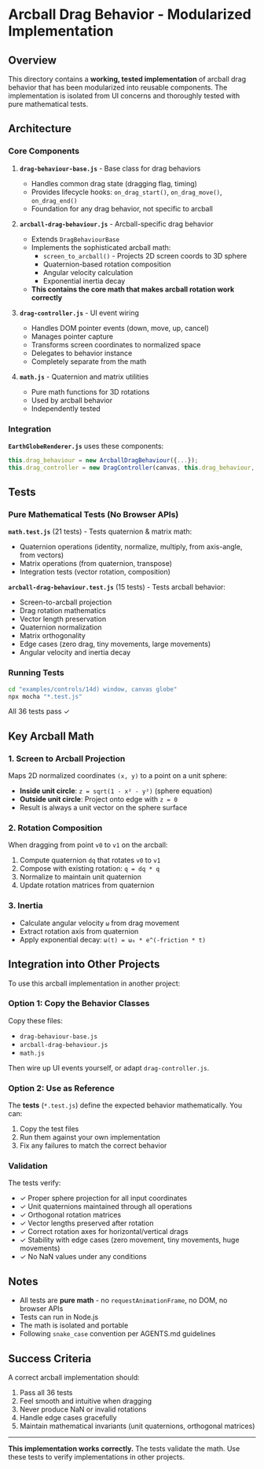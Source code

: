 # Arcball Drag Behavior - Modularized Implementation

## Overview

This directory contains a **working, tested implementation** of arcball drag behavior that has been modularized into reusable components. The implementation is isolated from UI concerns and thoroughly tested with pure mathematical tests.

## Architecture

### Core Components

1. **`drag-behaviour-base.js`** - Base class for drag behaviors
   - Handles common drag state (dragging flag, timing)
   - Provides lifecycle hooks: `on_drag_start()`, `on_drag_move()`, `on_drag_end()`
   - Foundation for any drag behavior, not specific to arcball

2. **`arcball-drag-behaviour.js`** - Arcball-specific drag behavior
   - Extends `DragBehaviourBase`
   - Implements the sophisticated arcball math:
     - `screen_to_arcball()` - Projects 2D screen coords to 3D sphere
     - Quaternion-based rotation composition
     - Angular velocity calculation
     - Exponential inertia decay
   - **This contains the core math that makes arcball rotation work correctly**

3. **`drag-controller.js`** - UI event wiring
   - Handles DOM pointer events (down, move, up, cancel)
   - Manages pointer capture
   - Transforms screen coordinates to normalized space
   - Delegates to behavior instance
   - Completely separate from the math

4. **`math.js`** - Quaternion and matrix utilities
   - Pure math functions for 3D rotations
   - Used by arcball behavior
   - Independently tested

### Integration

**`EarthGlobeRenderer.js`** uses these components:
```javascript
this.drag_behaviour = new ArcballDragBehaviour({...});
this.drag_controller = new DragController(canvas, this.drag_behaviour, {...});
```

## Tests

### Pure Mathematical Tests (No Browser APIs)

**`math.test.js`** (21 tests) - Tests quaternion & matrix math:
- Quaternion operations (identity, normalize, multiply, from axis-angle, from vectors)
- Matrix operations (from quaternion, transpose)
- Integration tests (vector rotation, composition)

**`arcball-drag-behaviour.test.js`** (15 tests) - Tests arcball behavior:
- Screen-to-arcball projection
- Drag rotation mathematics
- Vector length preservation
- Quaternion normalization
- Matrix orthogonality
- Edge cases (zero drag, tiny movements, large movements)
- Angular velocity and inertia decay

### Running Tests

```bash
cd "examples/controls/14d) window, canvas globe"
npx mocha "*.test.js"
```

All 36 tests pass ✓

## Key Arcball Math

### 1. Screen to Arcball Projection

Maps 2D normalized coordinates `(x, y)` to a point on a unit sphere:

- **Inside unit circle**: `z = sqrt(1 - x² - y²)` (sphere equation)
- **Outside unit circle**: Project onto edge with `z = 0`
- Result is always a unit vector on the sphere surface

### 2. Rotation Composition

When dragging from point `v0` to `v1` on the arcball:

1. Compute quaternion `dq` that rotates `v0` to `v1`
2. Compose with existing rotation: `q = dq * q`
3. Normalize to maintain unit quaternion
4. Update rotation matrices from quaternion

### 3. Inertia

- Calculate angular velocity `ω` from drag movement
- Extract rotation axis from quaternion
- Apply exponential decay: `ω(t) = ω₀ * e^(-friction * t)`

## Integration into Other Projects

To use this arcball implementation in another project:

### Option 1: Copy the Behavior Classes

Copy these files:
- `drag-behaviour-base.js`
- `arcball-drag-behaviour.js`
- `math.js`

Then wire up UI events yourself, or adapt `drag-controller.js`.

### Option 2: Use as Reference

The **tests** (`*.test.js`) define the expected behavior mathematically. You can:
1. Copy the test files
2. Run them against your own implementation
3. Fix any failures to match the correct behavior

### Validation

The tests verify:
- ✓ Proper sphere projection for all input coordinates
- ✓ Unit quaternions maintained through all operations
- ✓ Orthogonal rotation matrices
- ✓ Vector lengths preserved after rotation
- ✓ Correct rotation axes for horizontal/vertical drags
- ✓ Stability with edge cases (zero movement, tiny movements, huge movements)
- ✓ No NaN values under any conditions

## Notes

- All tests are **pure math** - no `requestAnimationFrame`, no DOM, no browser APIs
- Tests can run in Node.js
- The math is isolated and portable
- Following `snake_case` convention per AGENTS.md guidelines

## Success Criteria

A correct arcball implementation should:
1. Pass all 36 tests
2. Feel smooth and intuitive when dragging
3. Never produce NaN or invalid rotations
4. Handle edge cases gracefully
5. Maintain mathematical invariants (unit quaternions, orthogonal matrices)

---

**This implementation works correctly.** The tests validate the math. Use these tests to verify implementations in other projects.

